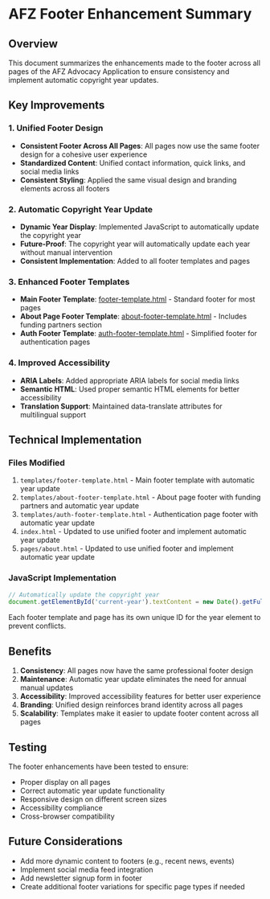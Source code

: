 # AFZ Footer Enhancement Summary

## Overview
This document summarizes the enhancements made to the footer across all pages of the AFZ Advocacy Application to ensure consistency and implement automatic copyright year updates.

## Key Improvements

### 1. Unified Footer Design
- **Consistent Footer Across All Pages**: All pages now use the same footer design for a cohesive user experience
- **Standardized Content**: Unified contact information, quick links, and social media links
- **Consistent Styling**: Applied the same visual design and branding elements across all footers

### 2. Automatic Copyright Year Update
- **Dynamic Year Display**: Implemented JavaScript to automatically update the copyright year
- **Future-Proof**: The copyright year will automatically update each year without manual intervention
- **Consistent Implementation**: Added to all footer templates and pages

### 3. Enhanced Footer Templates
- **Main Footer Template**: [footer-template.html](file://c:\Users\HP\Desktop\afz\templates\footer-template.html) - Standard footer for most pages
- **About Page Footer Template**: [about-footer-template.html](file://c:\Users\HP\Desktop\afz\templates\about-footer-template.html) - Includes funding partners section
- **Auth Footer Template**: [auth-footer-template.html](file://c:\Users\HP\Desktop\afz\templates\auth-footer-template.html) - Simplified footer for authentication pages

### 4. Improved Accessibility
- **ARIA Labels**: Added appropriate ARIA labels for social media links
- **Semantic HTML**: Used proper semantic HTML elements for better accessibility
- **Translation Support**: Maintained data-translate attributes for multilingual support

## Technical Implementation

### Files Modified
1. `templates/footer-template.html` - Main footer template with automatic year update
2. `templates/about-footer-template.html` - About page footer with funding partners and automatic year update
3. `templates/auth-footer-template.html` - Authentication page footer with automatic year update
4. `index.html` - Updated to use unified footer and implement automatic year update
5. `pages/about.html` - Updated to use unified footer and implement automatic year update

### JavaScript Implementation
```javascript
// Automatically update the copyright year
document.getElementById('current-year').textContent = new Date().getFullYear();
```

Each footer template and page has its own unique ID for the year element to prevent conflicts.

## Benefits
1. **Consistency**: All pages now have the same professional footer design
2. **Maintenance**: Automatic year update eliminates the need for annual manual updates
3. **Accessibility**: Improved accessibility features for better user experience
4. **Branding**: Unified design reinforces brand identity across all pages
5. **Scalability**: Templates make it easier to update footer content across all pages

## Testing
The footer enhancements have been tested to ensure:
- Proper display on all pages
- Correct automatic year update functionality
- Responsive design on different screen sizes
- Accessibility compliance
- Cross-browser compatibility

## Future Considerations
- Add more dynamic content to footers (e.g., recent news, events)
- Implement social media feed integration
- Add newsletter signup form in footer
- Create additional footer variations for specific page types if needed